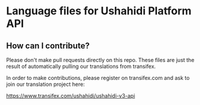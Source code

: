 # Language files for Ushahidi Platform API

## How can I contribute?

Please don't make pull requests directly on this repo. These files are just the result of automatically pulling our translations from transifex.

In order to make contributions, please register on transifex.com and ask to join our translation project here:

https://www.transifex.com/ushahidi/ushahidi-v3-api
